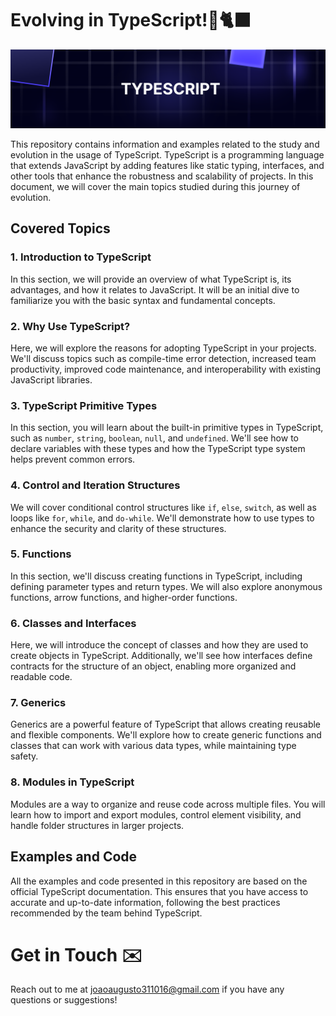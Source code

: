 # Evolving in TypeScript!📘🐈‍⬛

<p align="center">
 <img src="banner.svg" alt="Banner">
</p>

This repository contains information and examples related to the study and evolution in the usage of TypeScript. TypeScript is a programming language that extends JavaScript by adding features like static typing, interfaces, and other tools that enhance the robustness and scalability of projects. In this document, we will cover the main topics studied during this journey of evolution.

## Covered Topics

### 1. Introduction to TypeScript

In this section, we will provide an overview of what TypeScript is, its advantages, and how it relates to JavaScript. It will be an initial dive to familiarize you with the basic syntax and fundamental concepts.

### 2. Why Use TypeScript?

Here, we will explore the reasons for adopting TypeScript in your projects. We'll discuss topics such as compile-time error detection, increased team productivity, improved code maintenance, and interoperability with existing JavaScript libraries.

### 3. TypeScript Primitive Types

In this section, you will learn about the built-in primitive types in TypeScript, such as `number`, `string`, `boolean`, `null`, and `undefined`. We'll see how to declare variables with these types and how the TypeScript type system helps prevent common errors.

### 4. Control and Iteration Structures

We will cover conditional control structures like `if`, `else`, `switch`, as well as loops like `for`, `while`, and `do-while`. We'll demonstrate how to use types to enhance the security and clarity of these structures.

### 5. Functions

In this section, we'll discuss creating functions in TypeScript, including defining parameter types and return types. We will also explore anonymous functions, arrow functions, and higher-order functions.

### 6. Classes and Interfaces

Here, we will introduce the concept of classes and how they are used to create objects in TypeScript. Additionally, we'll see how interfaces define contracts for the structure of an object, enabling more organized and readable code.

### 7. Generics

Generics are a powerful feature of TypeScript that allows creating reusable and flexible components. We'll explore how to create generic functions and classes that can work with various data types, while maintaining type safety.

### 8. Modules in TypeScript

Modules are a way to organize and reuse code across multiple files. You will learn how to import and export modules, control element visibility, and handle folder structures in larger projects.

## Examples and Code

All the examples and code presented in this repository are based on the official TypeScript documentation. This ensures that you have access to accurate and up-to-date information, following the best practices recommended by the team behind TypeScript.

# Get in Touch ✉️

Reach out to me at [joaoaugusto311016@gmail.com](mailto:joaoaugusto311016@gmail.com) if you have any questions or suggestions!